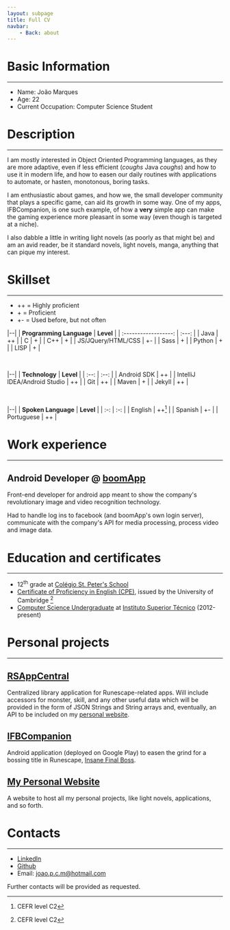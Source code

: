 ```yaml
---
layout: subpage
title: Full CV
navbar:
    - Back: about
---
```


# Basic Information #

---

* Name: João Marques
* Age: 22
* Current Occupation: Computer Science Student

# Description #

---

I am mostly interested in Object Oriented Programming languages, as they are more adaptive, even if less efficient 
(*coughs* Java *coughs*) and how to use it in modern life, and how to easen our daily routines with applications to automate,
or hasten, monotonous, boring tasks.

I am enthusiastic about games, and how we, the small developer community that plays a specific game, can aid its growth in
some way. One of my apps, IFBCompanion, is one such example, of how a **very** simple app can make the gaming experience
more pleasant in some way (even though is targeted at a niche).

I also dabble a little in writing light novels (as poorly as that might be) and am an avid reader, be it standard novels,
light novels, manga, anything that can pique my interest.

# Skillset #

---

* ++ = Highly proficient
* \+ = Proficient
* +- = Used before, but not often

|--|
| **Programming Language** | **Level** |
| :------------------: | :---: |
| Java | ++ |
| C | + |
| C++ | + |
| JS/JQuery/HTML/CSS | +- |
| Sass | + |
| Python | + |
| LISP | + |

<br>

|--|
| **Technology** | **Level** |
| :--: | :--: |
| Android SDK | ++ |
| IntelliJ IDEA/Android Studio | ++ |
| Git | ++ |
| Maven | + |
| Jekyll | ++ |

<br>

|--|
| **Spoken Language** | **Level** |
| :-: | :-: |
| English | ++[^1] |
| Spanish | +- |
| Portuguese | ++ |

# Work experience #

---

## Android Developer @ [boomApp](https://boomapp.co/) ##

Front-end developer for android app meant to show the company's revolutionary image and video recognition technology.

Had to handle log ins to facebook (and boomApp's own login server), communicate with the company's API for media processing, process video and image data.

# Education and certificates #

---

* 12<sup>th</sup> grade at [Colégio St. Peter's School](http://www.st-peters-school.com/)
* [Certificate of Proficiency in English (CPE)](http://www.cambridgeenglish.org/exams/proficiency/), issued by the University of Cambridge [^1]
* [Computer Science Undergraduate](https://fenix.tecnico.ulisboa.pt/cursos/leic-a) at [Instituto Superior Técnico](https://tecnico.ulisboa.pt/pt/) (2012-present)

# Personal projects #

---

## [RSAppCentral](https://github.com/JPCMarques/RSAppCentral) ##

Centralized library application for Runescape-related apps. Will include accessors for monster, skill, and any other useful data which will be provided in the 
form of JSON Strings and String arrays and, eventually, an API to be included on my [personal website](https://jpcmarques.github.io).


## [IFBCompanion](https://jpcmarques.github.io/applications/#IFBCompanion) ##

Android application (deployed on Google Play) to easen the grind for a bossing title in Runescape, [Insane Final Boss](http://runescape.wikia.com/wiki/Titles#Soul_Reaper).


## [My Personal Website](https://jpcmarques.github.io) ##

A website to host all my personal projects, like light novels, applications, and so forth.

# Contacts #

---

* [LinkedIn](https://www.linkedin.com/in/jo%C3%A3o-marques-b06199aa)
* [Github](https://github.com/JPCMarques/)
* Email: joao.p.c.m@hotmail.com

Further contacts will be provided as requested.

[^1]: CEFR level C2